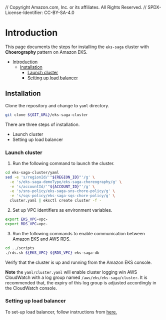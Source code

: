 // Copyright Amazon.com, Inc. or its affiliates. All Rights Reserved. // SPDX-License-Identifier: CC-BY-SA-4.0

# Introduction

This page documents the steps for installing the `eks-saga` cluster with **Choerography** pattern on Amazon EKS.

- [Introduction](#introduction)
  - [Installation](#installation)
    - [Launch cluster](#launch-cluster)
    - [Setting up load balancer](#setting-up-load-balancer)

## Installation

Clone the repository and change to `yaml` directory.

```bash
git clone ${GIT_URL}/eks-saga-cluster
```

There are three steps of installation.

- Launch cluster
- Setting up load balancer

### Launch cluster

1. Run the following command to launch the cluster.

```bash
cd eks-saga-cluster/yaml
sed -e 's/regionId/'"${REGION_ID}"'/g' \
  -e 's/eks-saga-demoType/eks-saga-choreography/g' \
  -e 's/accountId/'"${ACCOUNT_ID}"'/g' \
  -e 's/sns-policy/eks-saga-sns-chore-policy/g' \
  -e 's/sqs-policy/eks-saga-sqs-chore-policy/g' \
  cluster.yaml | eksctl create cluster -f -
```

2. Set up VPC identifiers as environment variables.

```bash
export EKS_VPC=vpc-
export RDS_VPC=vpc-
```

3. Run the following commands to enable communication between Amazon EKS and AWS RDS.

```bash
cd ../scripts
./rds.sh ${EKS_VPC} ${RDS_VPC} eks-saga-db
```

Verify that the cluster is up and running from the Amazon EKS console.

**Note** the `yaml/cluster.yaml` will enable cluster logging win AWS CloudWatch with a log group named `/aws/eks/eks-saga/cluster`. It is recommended that, the expiry of this log group is adjusted accordingly in the CloudWatch console.

### Setting up load balancer

To set-up load balancer, follow instructions from [here.](elb.md)
